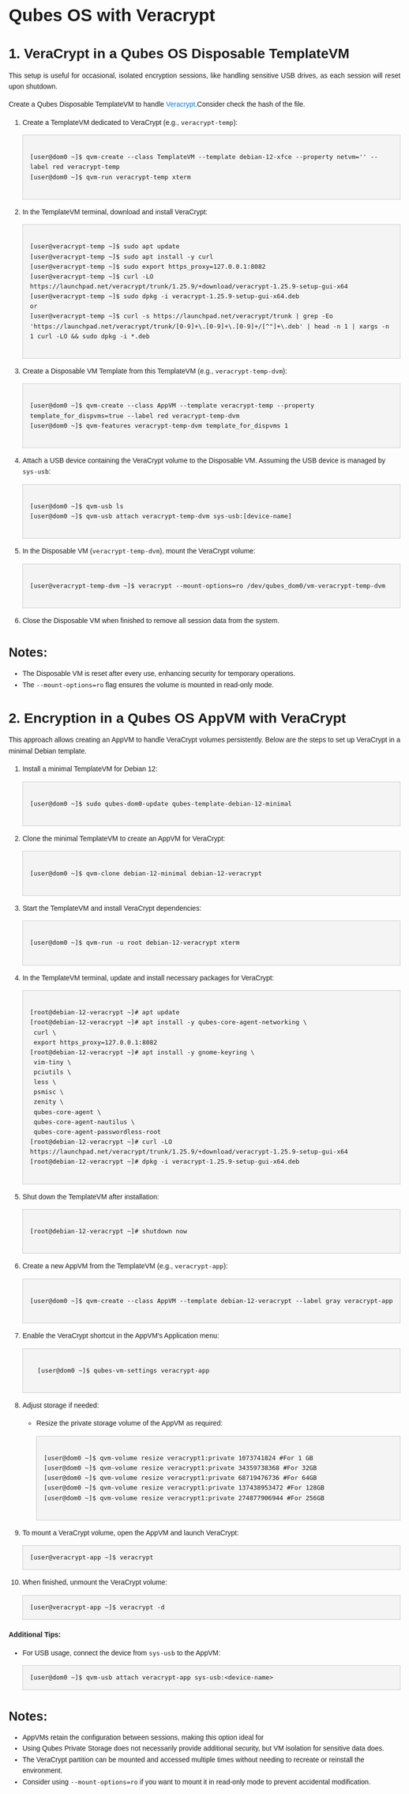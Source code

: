 <!DOCTYPE html>
<html lang="en">
<head>
  <meta charset="UTF-8">
  <meta name="viewport" content="width=device-width, initial-scale=1.0">
<title>Qubes OS with Veracrypt</title>
<style>
  /* Generic style */
  body {
       font-family: Arial, sans-serif;
       margin: 0;
       padding: 20px;
       line-height: 1.6;
       max-width: 21cm; /* Limit screen maximum width */
       height: 29.7cm;
       margin-left: auto;
       margin-right: auto;
  }
   h1, h2, h3, h4, h5, h6 {
       font-weight: bold;
       margin-bottom: 0.5em;
  }
   h1 {
       font-size: 2.5em;
       line-height: 1.2;
  }
   h2 {
       font-size: 2em;
       line-height: 1.3;
  }
   h3 {
       font-size: 1.8em;
       line-height: 1.4;
  }
   p {
       margin: 1em 0;
       text-align: justify; /* Justify text for better readability */
  }
   a {
       color: #007bff;
       text-decoration: none;
  }
   a:hover {
       text-decoration: underline;
  }
   blockquote {
       margin: 1em 0;
       padding: 0 1em;
       border-left: 3px solid #ccc;
  }
   blockquote cite {
       font-style: italic;
  }
   img {
       max-width: 100%;
       height: auto;
       display: block;
       margin: 1em 0;
  }
   pre {
       background-color: #f4f4f4;
       border: 1px solid #ccc;
       padding: 1em;
       overflow: auto;
       white-space: pre-wrap; /* Wrap long lines in preformatted text */
  }
   code {
       font-family: Consolas, Monaco, 'Andale Mono', monospace;
       font-size: 0.9em;
  }
  /* Tables */
   table {
       width: 100%;
       border-collapse: collapse;
       margin-bottom: 1em;
  }
   th, td {
       border: 1px solid #ccc;
       padding: 0.8em;
  }
   th {
       background-color: #f2f2f2;
  }
  /* Lists */
   ul, ol {
       margin: 1em 0;
       padding-left: 2em;
  }
  /* Miscellaneous */
   sup {
       vertical-align: super;
       font-size: smaller;
  }
   sub {
       vertical-align: sub;
       font-size: smaller;
  }
   @media screen and (max-width: 600px) {
      /* Adjustments for smaller screens */
       body {
           font-size: 16px; /* Font size for better readability */
           line-height: 1.5;
           margin: 0.5em;
      }
       h1 {
           font-size: 2em;
      }
       h2 {
           font-size: 1.8em;
      }
       h3 {
           font-size: 1.6em;
      }
       th, td {
           padding: 0.6em;
      }
       pre {
           padding: 0.5em;
      }
  }
</style>
</head>
<body>

  <h1>Qubes OS with Veracrypt</h1>

  <h2>1. VeraCrypt in a Qubes OS Disposable TemplateVM</h2>

<p>This setup is useful for occasional, isolated encryption sessions, like handling sensitive USB drives, as each session will reset upon shutdown.</p>

<p>Create a Qubes Disposable TemplateVM to handle <a href="https://veracrypt.fr/en/Home.html">Veracrypt</a>.Consider check the hash of the file.</p>

<ol>
  <li>Create a TemplateVM dedicated to VeraCrypt (e.g., <code>veracrypt-temp</code>):</li>
  <pre><code>
[user@dom0 ~]$ qvm-create --class TemplateVM --template debian-12-xfce --property netvm='' --label red veracrypt-temp
[user@dom0 ~]$ qvm-run veracrypt-temp xterm
  </code></pre>

  <li>In the TemplateVM terminal, download and install VeraCrypt:</li>
  <pre><code>
[user@veracrypt-temp ~]$ sudo apt update
[user@veracrypt-temp ~]$ sudo apt install -y curl
[user@veracrypt-temp ~]$ sudo export https_proxy=127.0.0.1:8082
[user@veracrypt-temp ~]$ curl -LO https://launchpad.net/veracrypt/trunk/1.25.9/+download/veracrypt-1.25.9-setup-gui-x64
[user@veracrypt-temp ~]$ sudo dpkg -i veracrypt-1.25.9-setup-gui-x64.deb
or
[user@veracrypt-temp ~]$ curl -s https://launchpad.net/veracrypt/trunk | grep -Eo 'https://launchpad.net/veracrypt/trunk/[0-9]+\.[0-9]+\.[0-9]+/[^"]+\.deb' | head -n 1 | xargs -n 1 curl -LO && sudo dpkg -i *.deb
  </code></pre>

  <li>Create a Disposable VM Template from this TemplateVM (e.g., <code>veracrypt-temp-dvm</code>):</li>
  <pre><code>
[user@dom0 ~]$ qvm-create --class AppVM --template veracrypt-temp --property template_for_dispvms=true --label red veracrypt-temp-dvm
[user@dom0 ~]$ qvm-features veracrypt-temp-dvm template_for_dispvms 1
  </code></pre>

  <li>Attach a USB device containing the VeraCrypt volume to the Disposable VM. Assuming the USB device is managed by <code>sys-usb</code>:</li>
  <pre><code>
[user@dom0 ~]$ qvm-usb ls
[user@dom0 ~]$ qvm-usb attach veracrypt-temp-dvm sys-usb:[device-name]
  </code></pre>

  <li>In the Disposable VM (<code>veracrypt-temp-dvm</code>), mount the VeraCrypt volume:</li>
  <pre><code>
[user@veracrypt-temp-dvm ~]$ veracrypt --mount-options=ro /dev/qubes_dom0/vm-veracrypt-temp-dvm
  </code></pre>

  <li>Close the Disposable VM when finished to remove all session data from the system.</li>
</ol>

<h3>Notes:</h3>
<ul>
  <li>The Disposable VM is reset after every use, enhancing security for temporary operations.</li>
  <li>The <code>--mount-options=ro</code> flag ensures the volume is mounted in read-only mode.</li>
</ul>

<!-- ######################################## -->

<h2>2. Encryption in a Qubes OS AppVM with VeraCrypt</h2>

<p>This approach allows creating an AppVM to handle VeraCrypt volumes persistently. Below are the steps to set up VeraCrypt in a minimal Debian template.</p>

<ol>
  <li>Install a minimal TemplateVM for Debian 12:</li>
  <pre><code>
[user@dom0 ~]$ sudo qubes-dom0-update qubes-template-debian-12-minimal
  </code></pre>

  <li>Clone the minimal TemplateVM to create an AppVM for VeraCrypt:</li>
  <pre><code>
[user@dom0 ~]$ qvm-clone debian-12-minimal debian-12-veracrypt
  </code></pre>

  <li>Start the TemplateVM and install VeraCrypt dependencies:</li>
  <pre><code>
[user@dom0 ~]$ qvm-run -u root debian-12-veracrypt xterm
  </code></pre>

  <li>In the TemplateVM terminal, update and install necessary packages for VeraCrypt:</li>
  
  <pre><code>
[root@debian-12-veracrypt ~]# apt update
[root@debian-12-veracrypt ~]# apt install -y qubes-core-agent-networking \
 curl \
 export https_proxy=127.0.0.1:8082
[root@debian-12-veracrypt ~]# apt install -y gnome-keyring \
 vim-tiny \
 pciutils \
 less \
 psmisc \
 zenity \
 qubes-core-agent \
 qubes-core-agent-nautilus \
 qubes-core-agent-passwordless-root
[root@debian-12-veracrypt ~]# curl -LO https://launchpad.net/veracrypt/trunk/1.25.9/+download/veracrypt-1.25.9-setup-gui-x64
[root@debian-12-veracrypt ~]# dpkg -i veracrypt-1.25.9-setup-gui-x64.deb
  </code></pre>

  <li>Shut down the TemplateVM after installation:</li>
  <pre><code>
[root@debian-12-veracrypt ~]# shutdown now
  </code></pre>

  <li>Create a new AppVM from the TemplateVM (e.g., <code>veracrypt-app</code>):</li>
  <pre><code>
[user@dom0 ~]$ qvm-create --class AppVM --template debian-12-veracrypt --label gray veracrypt-app
  </code></pre>

  <li>Enable the VeraCrypt shortcut in the AppVM’s Application menu:</li>
  <pre><code>
  [user@dom0 ~]$ qubes-vm-settings veracrypt-app
  </code></pre>

  <li>Adjust storage if needed:</li>
  
  <ul>
    <li>Resize the private storage volume of the AppVM as required:</li>
    <pre><code>
[user@dom0 ~]$ qvm-volume resize veracrypt1:private 1073741824 #For 1 GB
[user@dom0 ~]$ qvm-volume resize veracrypt1:private 34359738368 #For 32GB
[user@dom0 ~]$ qvm-volume resize veracrypt1:private 68719476736 #For 64GB
[user@dom0 ~]$ qvm-volume resize veracrypt1:private 137438953472 #For 128GB
[user@dom0 ~]$ qvm-volume resize veracrypt1:private 274877906944 #For 256GB
    </code></pre>
  </ul>

  <li>To mount a VeraCrypt volume, open the AppVM and launch VeraCrypt:</li>
  <pre><code>[user@veracrypt-app ~]$ veracrypt</code></pre>

  <li>When finished, unmount the VeraCrypt volume:</li>
  <pre><code>[user@veracrypt-app ~]$ veracrypt -d</code></pre>
</ol>

<h4>Additional Tips:</h4>

<ul>
  <li>For USB usage, connect the device from <code>sys-usb</code> to the AppVM:</li>
  <pre><code>[user@dom0 ~]$ qvm-usb attach veracrypt-app sys-usb:&lt;device-name&gt;</code></pre>
</ul>

<!-- ######################################## -->

<h3>Notes:</h3>
<ul>
  <li>AppVMs retain the configuration between sessions, making this option ideal for
    <li>Using Qubes Private Storage does not necessarily provide additional security,
      but VM isolation for sensitive data does.</li>
    <li>The VeraCrypt partition can be mounted and accessed multiple times without needing
      to recreate or reinstall the environment.</li>
    <li>Consider using <code>--mount-options=ro</code> if you want to mount it in read-only
      mode to prevent accidental modification.</li>
</ul>

</body>
</html>